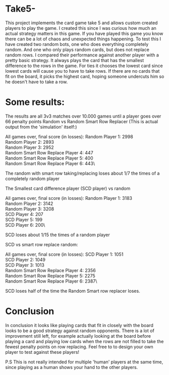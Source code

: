 # Take5-
This project implements the card game take 5 and allows custom created players to play the game.
I created this since I was curious how much an actual strategy matters in this game.
If you have played this game you know there can be a lot of chaos and unexpected things happening.
To test this I have created two random bots, one who does everything completely random. 
And one who only plays random cards, but does not replace random rows.
I compared their performance against another player with a pretty basic strategy. 
It always plays the card that has the smallest difference to the rows in the game.
For ties it chooses the lowest card since lowest cards will cause you to have to take rows.
If there are no cards that fit on the board, it picks the highest card, hoping someone undercuts him so he doesn't have to take a row.

# Some results:
The results are all 3v3 matches over 10.000 games until a player goes over 66 penalty points 
Random vs Random Smart Row Replacer
(This is actual output from the 'simulation' itself:)

All games over, final score (in losses):
Random Player 1: 2998\
Random Player 2: 2893\
Random Player 3: 2952\
Random Smart Row Replace Player 4: 447\
Random Smart Row Replace Player 5: 400\
Random Smart Row Replace Player 6: 443\

The random with smart row taking/replacing loses about 1/7 the times of a completely random player

The Smallest card difference player (SCD player) vs random

All games over, final score (in losses):
Random Player 1: 3183\
Random Player 2: 3142\
Random Player 3: 3208\
SCD Player 4: 207\
SCD Player 5: 199\
SCD Player 6: 200\

SCD loses about 1/15 the times of a random player

SCD vs smart row replace random:

All games over, final score (in losses):
SCD Player 1: 1051\
SCD Player 2: 1049\
SCD Player 3: 1013\
Random Smart Row Replace Player 4: 2356\
Random Smart Row Replace Player 5: 2275\
Random Smart Row Replace Player 6: 2387\

SCD loses half of the time the Random Smart row replacer loses.

# Conclusion
In conclusion it looks like playing cards that fit in closely with the board looks to be a good strategy against random opponents.
There is a lot of improvement still left, for example actually looking at the board before playing a card
and playing low cards when the rows are not filled to take the fewest penalty points on row replacing.
Feel free to to design your own player to test against these players!

P.S
This is not really intended for multiple 'human' players at the same time, since playing as a human shows your hand to the other players.
